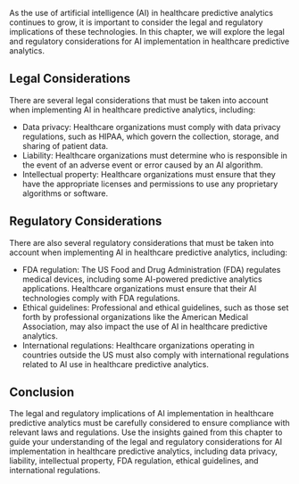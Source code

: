 

As the use of artificial intelligence (AI) in healthcare predictive analytics continues to grow, it is important to consider the legal and regulatory implications of these technologies. In this chapter, we will explore the legal and regulatory considerations for AI implementation in healthcare predictive analytics.

Legal Considerations
--------------------

There are several legal considerations that must be taken into account when implementing AI in healthcare predictive analytics, including:

* Data privacy: Healthcare organizations must comply with data privacy regulations, such as HIPAA, which govern the collection, storage, and sharing of patient data.
* Liability: Healthcare organizations must determine who is responsible in the event of an adverse event or error caused by an AI algorithm.
* Intellectual property: Healthcare organizations must ensure that they have the appropriate licenses and permissions to use any proprietary algorithms or software.

Regulatory Considerations
-------------------------

There are also several regulatory considerations that must be taken into account when implementing AI in healthcare predictive analytics, including:

* FDA regulation: The US Food and Drug Administration (FDA) regulates medical devices, including some AI-powered predictive analytics applications. Healthcare organizations must ensure that their AI technologies comply with FDA regulations.
* Ethical guidelines: Professional and ethical guidelines, such as those set forth by professional organizations like the American Medical Association, may also impact the use of AI in healthcare predictive analytics.
* International regulations: Healthcare organizations operating in countries outside the US must also comply with international regulations related to AI use in healthcare predictive analytics.

Conclusion
----------

The legal and regulatory implications of AI implementation in healthcare predictive analytics must be carefully considered to ensure compliance with relevant laws and regulations. Use the insights gained from this chapter to guide your understanding of the legal and regulatory considerations for AI implementation in healthcare predictive analytics, including data privacy, liability, intellectual property, FDA regulation, ethical guidelines, and international regulations.

